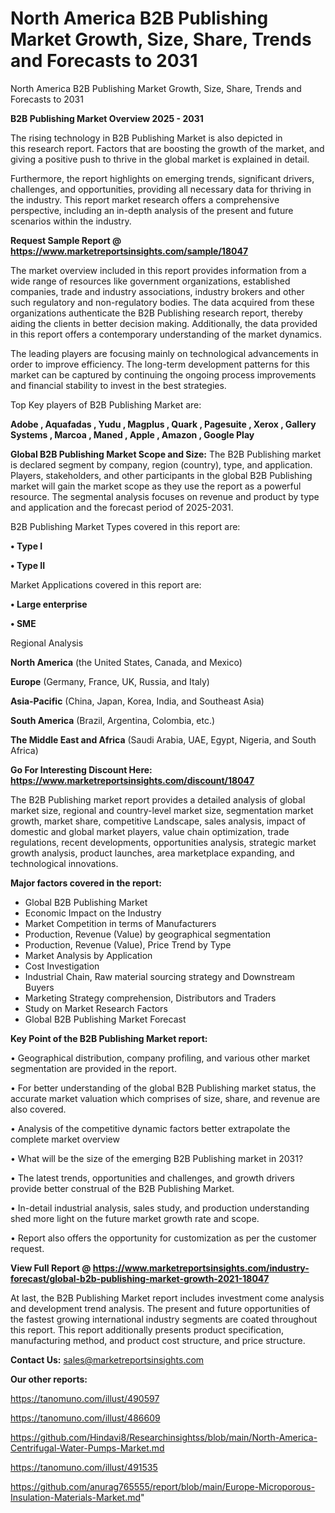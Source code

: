 # North America B2B Publishing Market Growth, Size, Share, Trends and Forecasts to 2031
North America B2B Publishing Market Growth, Size, Share, Trends and Forecasts to 2031

<Strong> B2B Publishing Market Overview 2025 - 2031</strong>

The rising technology in B2B Publishing Market is also depicted in this research report. Factors that are boosting the growth of the market, and giving a positive push to thrive in the global market is explained in detail.

Furthermore, the report highlights on emerging trends, significant drivers, challenges, and opportunities, providing all necessary data for thriving in the industry. This report market research offers a comprehensive perspective, including an in-depth analysis of the present and future scenarios within the industry.

<strong>Request Sample Report @ <a href=https://www.marketreportsinsights.com/sample/18047>https://www.marketreportsinsights.com/sample/18047</a></strong>

The market overview included in this report provides information from a wide range of resources like government organizations, established companies, trade and industry associations, industry brokers and other such regulatory and non-regulatory bodies. The data acquired from these organizations authenticate the B2B Publishing research report, thereby aiding the clients in better decision making. Additionally, the data provided in this report offers a contemporary understanding of the market dynamics.

The leading players are focusing mainly on technological advancements in order to improve efficiency. The long-term development patterns for this market can be captured by continuing the ongoing process improvements and financial stability to invest in the best strategies.

Top Key players of B2B Publishing Market are:

<strong>Adobe , Aquafadas , Yudu , Magplus , Quark , Pagesuite , Xerox , Gallery Systems , Marcoa , Maned , Apple , Amazon , Google Play</strong>

<strong><b>Global B2B Publishing Market Scope and Size:</b></strong>
The B2B Publishing market is declared segment by company, region (country), type, and application. Players, stakeholders, and other participants in the global B2B Publishing market will gain the market scope as they use the report as a powerful resource. The segmental analysis focuses on revenue and product by type and application and the forecast period of 2025-2031.

B2B Publishing Market Types covered in this report are:

<strong>• Type I

• Type II</strong>

Market Applications covered in this report are:

<strong>• Large enterprise

• SME</strong> 

Regional Analysis

<strong>North America</strong> (the United States, Canada, and Mexico)

<strong>Europe</strong> (Germany, France, UK, Russia, and Italy)

<strong>Asia-Pacific</strong> (China, Japan, Korea, India, and Southeast Asia)

<strong>South America</strong> (Brazil, Argentina, Colombia, etc.)

<strong>The Middle East and Africa</strong> (Saudi Arabia, UAE, Egypt, Nigeria, and South Africa)

<strong>Go For Interesting Discount Here: <a href=https://www.marketreportsinsights.com/discount/18047>https://www.marketreportsinsights.com/discount/18047</a></strong>

The B2B Publishing market report provides a detailed analysis of global market size, regional and country-level market size, segmentation market growth, market share, competitive Landscape, sales analysis, impact of domestic and global market players, value chain optimization, trade regulations, recent developments, opportunities analysis, strategic market growth analysis, product launches, area marketplace expanding, and technological innovations.

<strong><b>Major factors covered in the report:</b></strong>
<ul>
  <li>Global B2B Publishing Market </li>
  <li>Economic Impact on the Industry</li>
  <li>Market Competition in terms of Manufacturers</li>
  <li>Production, Revenue (Value) by geographical segmentation</li>
  <li>Production, Revenue (Value), Price Trend by Type</li>
  <li>Market Analysis by Application</li>
  <li>Cost Investigation</li>
  <li>Industrial Chain, Raw material sourcing strategy and Downstream Buyers</li>
  <li>Marketing Strategy comprehension, Distributors and Traders</li>
  <li>Study on Market Research Factors</li>
  <li>Global B2B Publishing Market Forecast</li>
</ul>

<strong><b>Key Point of the B2B Publishing Market report:</b></strong>

• Geographical distribution, company profiling, and various other market segmentation are provided in the report.

• For better understanding of the global B2B Publishing market status, the accurate market valuation which comprises of size, share, and revenue are also covered.

• Analysis of the competitive dynamic factors better extrapolate the complete market overview

• What will be the size of the emerging B2B Publishing market in 2031?

• The latest trends, opportunities and challenges, and growth drivers provide better construal of the B2B Publishing Market.

• In-detail industrial analysis, sales study, and production understanding shed more light on the future market growth rate and scope.

• Report also offers the opportunity for customization as per the customer request.

<strong><b>View Full Report @ <a href=https://www.marketreportsinsights.com/industry-forecast/global-b2b-publishing-market-growth-2021-18047>https://www.marketreportsinsights.com/industry-forecast/global-b2b-publishing-market-growth-2021-18047</a></b></strong>


At last, the B2B Publishing Market report includes investment come analysis and development trend analysis. The present and future opportunities of the fastest growing international industry segments are coated throughout this report. This report additionally presents product specification, manufacturing method, and product cost structure, and price structure.

<strong>Contact Us:</strong>
sales@marketreportsinsights.com

<strong>Our other reports:</strong>

<a href=https://tanomuno.com/illust/490597>https://tanomuno.com/illust/490597</a>

<a href=https://tanomuno.com/illust/486609>https://tanomuno.com/illust/486609</a>

<a href=https://github.com/Hindavi8/Researchinsightss/blob/main/North-America-Centrifugal-Water-Pumps-Market.md>https://github.com/Hindavi8/Researchinsightss/blob/main/North-America-Centrifugal-Water-Pumps-Market.md</a>

<a href=https://tanomuno.com/illust/491535>https://tanomuno.com/illust/491535</a>

<a href=https://github.com/anurag765555/report/blob/main/Europe-Microporous-Insulation-Materials-Market.md>https://github.com/anurag765555/report/blob/main/Europe-Microporous-Insulation-Materials-Market.md</a>"
